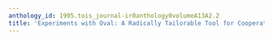 ```yaml
---
anthology_id: 1995.tois_journal-ir0anthology0volumeA13A2.2
title: 'Experiments with Oval: A Radically Tailorable Tool for Cooperative Work'
---
```

